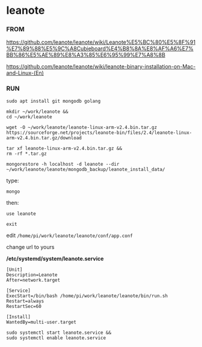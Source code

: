 leanote
===

### FROM

https://github.com/leanote/leanote/wiki/Leanote%E5%BC%80%E5%8F%91%E7%89%88%E5%9C%A8Cubieboard%E4%B8%8A%E8%AF%A6%E7%BB%86%E5%AE%89%E8%A3%85%E6%95%99%E7%A8%8B

https://github.com/leanote/leanote/wiki/leanote-binary-installation-on-Mac-and-Linux-(En)

### RUN

```
sudo apt install git mongodb golang
```

```
mkdir ~/work/leanote &&
cd ~/work/leanote
```

```
wget -O ~/work/leanote/leanote-linux-arm-v2.4.bin.tar.gz https://sourceforge.net/projects/leanote-bin/files/2.4/leanote-linux-arm-v2.4.bin.tar.gz/download
```

```
tar xf leanote-linux-arm-v2.4.bin.tar.gz &&
rm -rf *.tar.gz 
```

```
mongorestore -h localhost -d leanote --dir ~/work/leanote/leanote/mongodb_backup/leanote_install_data/
```

type:

```
mongo
```

then:

```
use leanote 
```

```
exit
```

edit `/home/pi/work/leanote/leanote/conf/app.conf`

change url to yours

**/etc/systemd/system/leanote.service**

```
[Unit]
Description=Leanote
After=network.target

[Service]
ExecStart=/bin/bash /home/pi/work/leanote/leanote/bin/run.sh
Restart=always
RestartSec=60

[Install]
WantedBy=multi-user.target
```

```
sudo systemctl start leanote.service &&
sudo systemctl enable leanote.service
```


